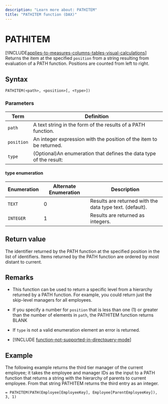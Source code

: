 ```yaml
---
description: "Learn more about: PATHITEM"
title: "PATHITEM function (DAX)"
---
```

# PATHITEM

[!INCLUDE[applies-to-measures-columns-tables-visual-calculations](includes/applies-to-measures-columns-tables-visual-calculations.md)]
Returns the item at the specified `position` from a string resulting from evaluation of a PATH function. Positions are counted from left to right.  
  
## Syntax  
  
```dax
PATHITEM(<path>, <position>[, <type>])  
```
  
### Parameters

|Term|Definition|  
|--------|--------------|  
|`path`| A text string in the form of the results of a PATH function.    |  
|`position`|  An integer expression with the position of the item to be returned.  |
|`type`|  (Optional)An enumeration that defines the data type of the result:  |

#### type enumeration

|Enumeration|Alternate Enumeration|Description|
|-----|-----|-----|
|`TEXT`|0|Results are returned with the data type text. (default).|  
|`INTEGER`|1|Results are returned as integers.|  
  
## Return value

The identifier returned by the PATH function at the specified position in the list of identifiers. Items returned by the PATH function are ordered by most distant to current.  
  
## Remarks  
  
- This function can be used to return a specific level from a hierarchy returned by a PATH function. For example, you could return just the skip-level managers for all employees.  
  
- If you specify a number for `position` that is less than one (1) or greater than the number of elements in `path`, the PATHITEM function returns BLANK  
  
- If `type` is not a valid enumeration element an error is returned.  
  
- [!INCLUDE [function-not-supported-in-directquery-mode](includes/function-not-supported-in-directquery-mode.md)]
  
## Example

The following example returns the third tier manager of the current employee; it takes the employee and manager IDs as the input to a PATH function that returns a string with the hierarchy of parents to current employee. From that string PATHITEM returns the third entry as an integer.  
  
```dax
= PATHITEM(PATH(Employee[EmployeeKey], Employee[ParentEmployeeKey]), 3, 1)  
```
